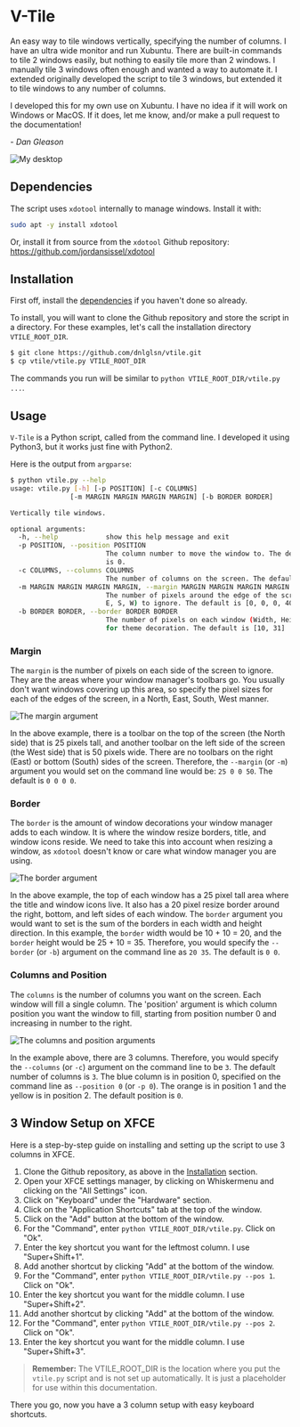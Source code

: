 # V-Tile

An easy way to tile windows vertically, specifying the number of columns. I
have an ultra wide monitor and run Xubuntu. There are built-in commands to tile
2 windows easily, but nothing to easily tile more than 2 windows. I manually
tile 3 windows often enough and wanted a way to automate it. I extended
originally developed the script to tile 3 windows, but extended it to tile
windows to any number of columns.

I developed this for my own use on Xubuntu. I have no idea if it will work on
Windows or MacOS. If it does, let me know, and/or make a pull request to the
documentation!

\- *Dan Gleason*

![My desktop](desktop.png)

## Dependencies

The script uses `xdotool` internally to manage windows. Install it with:
```bash
sudo apt -y install xdotool
```
Or, install it from source from the `xdotool` Github repository:
https://github.com/jordansissel/xdotool

## Installation

First off, install the [dependencies](#dependencies) if you haven't done so
already.

To install, you will want to clone the Github repository and store the script
in a directory. For these examples, let's call the installation directory
`VTILE_ROOT_DIR`.

```bash
$ git clone https://github.com/dnlglsn/vtile.git
$ cp vtile/vtile.py VTILE_ROOT_DIR
```

The commands you run will be similar to `python VTILE_ROOT_DIR/vtile.py ...`.

## Usage

`V-Tile` is a Python script, called from the command line. I developed it using
Python3, but it works just fine with Python2.

Here is the output from `argparse`:
```bash
$ python vtile.py --help
usage: vtile.py [-h] [-p POSITION] [-c COLUMNS]
               [-m MARGIN MARGIN MARGIN MARGIN] [-b BORDER BORDER]

Vertically tile windows.

optional arguments:
  -h, --help            show this help message and exit
  -p POSITION, --position POSITION
                        The column number to move the window to. The default
                        is 0.
  -c COLUMNS, --columns COLUMNS
                        The number of columns on the screen. The default is 3
  -m MARGIN MARGIN MARGIN MARGIN, --margin MARGIN MARGIN MARGIN MARGIN
                        The number of pixels around the edge of the screen (N,
                        E, S, W) to ignore. The default is [0, 0, 0, 40]
  -b BORDER BORDER, --border BORDER BORDER
                        The number of pixels on each window (Width, Height)
                        for theme decoration. The default is [10, 31]
```

### Margin

The `margin` is the number of pixels on each side of the screen to ignore. They
are the areas where your window manager's toolbars go. You usually don't want
windows covering up this area, so specify the pixel sizes for each of the edges
of the screen, in a North, East, South, West manner.

![The margin argument](margin.png)

In the above example, there is a toolbar on the top of the screen (the North
side) that is 25 pixels tall, and another toolbar on the left side of the
screen (the West side) that is 50 pixels wide. There are no toolbars on the
right (East) or bottom (South) sides of the screen. Therefore, the `--margin`
(or `-m`) argument you would set on the command line would be: `25 0 0 50`. The
default is `0 0 0 0`.

### Border

The `border` is the amount of window decorations your window manager adds to
each window. It is where the window resize borders, title, and window icons
reside. We need to take this into account when resizing a window, as `xdotool`
doesn't know or care what window manager you are using.

![The border argument](border.png)

In the above example, the top of each window has a 25 pixel tall area where the
title and window icons live. It also has a 20 pixel resize border around the
right, bottom, and left sides of each window. The `border` argument you would
want to set is the sum of the borders in each width and height direction. In
this example, the `border` width would be 10 + 10 = 20, and the `border` height
would be 25 + 10 = 35. Therefore, you would specify the `--border` (or `-b`)
argument on the command line as `20 35`. The default is `0 0`.

### Columns and Position

The `columns` is the number of columns you want on the screen. Each window will
fill a single column. The 'position' argument is which column position you want
the window to fill, starting from position number 0 and increasing in number
to the right.

![The columns and position arguments](columns_and_position.png)

In the example above, there are 3 columns. Therefore, you would specify the
`--columns` (or `-c`) argument on the command line to be `3`. The default
number of columns is `3`. The blue column is in position 0, specified on the
command line as `--position 0` (or `-p 0`). The orange is in position 1 and the
yellow is in position 2. The default position is `0`.

## 3 Window Setup on XFCE

Here is a step-by-step guide on installing and setting up the script to use 3
columns in XFCE.

1. Clone the Github repository, as above in the [Installation](#installation)
section.
2. Open your XFCE settings manager, by clicking on Whiskermenu and clicking on
the "All Settings" icon.
3. Click on "Keyboard" under the "Hardware" section.
4. Click on the "Application Shortcuts" tab at the top of the window.
5. Click on the "Add" button at the bottom of the window.
6. For the "Command", enter `python VTILE_ROOT_DIR/vtile.py`. Click on "Ok".
7. Enter the key shortcut you want for the leftmost column. I use
"Super+Shift+1".
8. Add another shortcut by clicking "Add" at the bottom of the window.
9. For the "Command", enter `python VTILE_ROOT_DIR/vtile.py --pos 1`. Click on
"Ok".
10. Enter the key shortcut you want for the middle column. I use
"Super+Shift+2".
11. Add another shortcut by clicking "Add" at the bottom of the window.
12. For the "Command", enter `python VTILE_ROOT_DIR/vtile.py --pos 2`. Click on
"Ok".
13. Enter the key shortcut you want for the middle column. I use
"Super+Shift+3".

> **Remember:** The VTILE_ROOT_DIR is the location where you put the `vtile.py`
script and is not set up automatically. It is just a placeholder for use
within this documentation.

There you go, now you have a 3 column setup with easy keyboard shortcuts.
